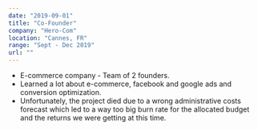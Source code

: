 ```yaml
---
date: "2019-09-01"
title: "Co-Founder"
company: "Hero-Com"
location: "Cannes, FR"
range: "Sept - Dec 2019"
url: ""
---
```


- E-commerce company - Team of 2 founders.
- Learned a lot about e-commerce, facebook and google ads and conversion optimization.
- Unfortunately, the project died due to a wrong administrative costs forecast which led to a way too big burn rate for the allocated budget and the returns we were getting at this time.
